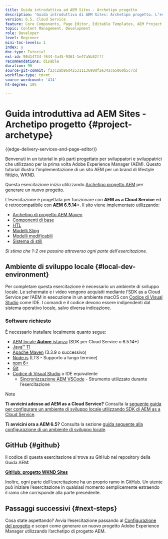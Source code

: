 ```yaml
---
title: Guida introduttiva ad AEM Sites - Archetipo progetto
description: 'Guida introduttiva di AEM Sites: Archetipo progetto. L’esercitazione WKND è un’esercitazione in più parti progettata per sviluppatori che non hanno mai utilizzato Adobe Experience Manager. Il tutorial illustra l’implementazione di un sito AEM per un brand di lifestyle fittizio, WKND. Il tutorial tratta argomenti fondamentali come la configurazione del progetto, gli archetipi Maven, i componenti core, i modelli modificabili, le librerie client e lo sviluppo di componenti.'
version: 6.5, Cloud Service
feature: Core Components, Page Editor, Editable Templates, AEM Project Archetype
topic: Content Management, Development
role: Developer
level: Beginner
mini-toc-levels: 1
index: y
doc-type: Tutorial
exl-id: 90d14734-f644-4a45-9361-1e47a5b52fff
recommendations: disable
duration: 96
source-git-commit: f23c2ab86d42531113690df2e342c65060b5c7cd
workflow-type: tm+mt
source-wordcount: '414'
ht-degree: 18%

---
```


# Guida introduttiva ad AEM Sites - Archetipo progetto {#project-archetype}

{{edge-delivery-services-and-page-editor}}

Benvenuti in un tutorial in più parti progettato per sviluppatori e sviluppatrici che utilizzano per la prima volta Adobe Experience Manager (AEM). Questo tutorial illustra l’implementazione di un sito AEM per un brand di lifestyle fittizio, WKND.

Questa esercitazione inizia utilizzando [Archetipo progetto AEM](https://experienceleague.adobe.com/docs/experience-manager-core-components/using/developing/archetype/overview.html?lang=it) per generare un nuovo progetto.

L’esercitazione è progettata per funzionare con **AEM as a Cloud Service** ed è retrocompatibile con **AEM 6.5.14+**. Il sito viene implementato utilizzando:

* [Archetipo di progetto AEM Maven](https://experienceleague.adobe.com/docs/experience-manager-core-components/using/developing/archetype/overview.html?lang=it)
* [Componenti di base](https://experienceleague.adobe.com/docs/experience-manager-core-components/using/introduction.html?lang=it)
* [HTL](https://experienceleague.adobe.com/docs/experience-manager-htl/content/getting-started.html)
* [Modelli Sling](https://sling.apache.org/documentation/bundles/models.html)
* [Modelli modificabili](https://experienceleague.adobe.com/docs/experience-manager-learn/sites/page-authoring/template-editor-feature-video-use.html?lang=it)
* [Sistema di stili](https://experienceleague.adobe.com/docs/experience-manager-learn/sites/page-authoring/style-system-feature-video-use.html?lang=it)

*Si stima che 1-2 ore passino attraverso ogni parte dell&#39;esercitazione.*

## Ambiente di sviluppo locale {#local-dev-environment}

Per completare questa esercitazione è necessario un ambiente di sviluppo locale. Le schermate e i video vengono acquisiti mediante l’SDK as a Cloud Service per l’AEM in esecuzione in un ambiente macOS con [Codice di Visual Studio](https://code.visualstudio.com/) come IDE. I comandi e il codice devono essere indipendenti dal sistema operativo locale, salvo diversa indicazione.

### Software richiesto

È necessario installare localmente quanto segue:

* [AEM locale **Autore** istanza](https://experience.adobe.com/#/downloads) (SDK per Cloud Service o 6.5.14+)
* [Java™ 11](https://downloads.experiencecloud.adobe.com/content/software-distribution/en/general.html)
* [Apache Maven](https://maven.apache.org/) (3.3.9 o successivo)
* [Node.js](https://nodejs.org/it/) (LTS - Supporto a lungo termine)
* [npm 6+](https://www.npmjs.com/)
* [Git](https://git-scm.com/)
* [Codice di Visual Studio](https://code.visualstudio.com/) o IDE equivalente
   * [Sincronizzazione AEM VSCode](https://marketplace.visualstudio.com/items?itemName=yamato-ltd.vscode-aem-sync) - Strumento utilizzato durante l’esercitazione

>[!NOTE]
>
> **Ti avvicini adesso ad AEM as a Cloud Service?** Consulta la [seguente guida per configurare un ambiente di sviluppo locale utilizzando SDK di AEM as a Cloud Service](https://experienceleague.adobe.com/docs/experience-manager-learn/cloud-service/local-development-environment-set-up/overview.html?lang=it).
>
> **Ti avvicini ora a AEM 6.5?** Consulta la sezione [guida seguente alla configurazione di un ambiente di sviluppo locale](https://experienceleague.adobe.com/docs/experience-manager-learn/foundation/development/set-up-a-local-aem-development-environment.html?lang=it).

## GitHub {#github}

Il codice di questa esercitazione si trova su GitHub nel repository della Guida AEM:

**[GitHub: progetto WKND Sites](https://github.com/adobe/aem-guides-wknd)**

Inoltre, ogni parte dell’esercitazione ha un proprio ramo in GitHub. Un utente può iniziare l’esercitazione in qualsiasi momento semplicemente estraendo il ramo che corrisponde alla parte precedente.

## Passaggi successivi {#next-steps}

Cosa state aspettando? Avvia l’esercitazione passando al [Configurazione del progetto](project-setup.md) e scopri come generare un nuovo progetto Adobe Experience Manager utilizzando l’archetipo di progetto AEM.
